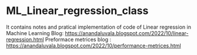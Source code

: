 # ML_Linear_regression_class

It contains notes and pratical implementation of code of Linear regression in Machine Learning
Blog: https://anandaluvala.blogspot.com/2022/10/linear-regression.html
Preformace metrices blog : https://anandaluvala.blogspot.com/2022/10/performance-metrices.html

